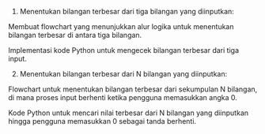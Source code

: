 1. Menentukan bilangan terbesar dari tiga bilangan yang diinputkan:

Membuat flowchart yang menunjukkan alur logika untuk menentukan bilangan terbesar di antara tiga bilangan.

Implementasi kode Python untuk mengecek bilangan terbesar dari tiga input.

2. Menentukan bilangan terbesar dari N bilangan yang diinputkan:

Flowchart untuk menentukan bilangan terbesar dari sekumpulan N bilangan, di mana proses input berhenti ketika pengguna memasukkan angka 0.

Kode Python untuk mencari nilai terbesar dari N bilangan yang diinputkan hingga pengguna memasukkan 0 sebagai tanda berhenti.
